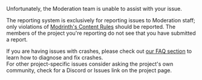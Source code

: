 Unfortunately, the Moderation team is unable to assist with your issue.

The reporting system is exclusively for reporting issues to Moderation staff; only violations of [Modrinth's Content Rules](https://modrinth.com/legal/rules) should be reported. The members of the project you're reporting do not see that you have submitted a report.

If you are having issues with crashes, please check out [our FAQ section](https://support.modrinth.com/aen/articles/8792916) to learn how to diagnose and fix crashes.  
For other project-specific issues consider asking the project's own community, check for a Discord or Issues link on the project page.
